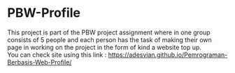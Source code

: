 # PBW-Profile
This project is part of the PBW project assignment where in one group consists of 5 people and each person has the task of making their own page in working on the project in the form of kind a website top up. <br/>
You can check site using this link : https://adesvian.github.io/Pemrograman-Berbasis-Web-Profile/
